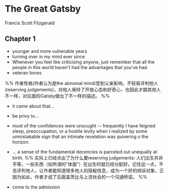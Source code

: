
# The Great Gatsby
Francis Scott Fitzgerald

## Chapter 1
- younger and more vulnerable years
- turning over in my mind ever since
- Whenever you feel like criticizing anyone, just remember that all the people in this world haven't had the advantages that you've had.
- veteran bores

%% 作者性格(作者认为是the abnomal mind)受到父亲影响，不轻易评判他人(reserving judgements)，对他人保持了开放心态和好奇心，也因此才跟其他人不一样，对后面的Gatsby做出了不一样的描述。 %%

- it came about that... 
- be privy to... 
- most of the confidences were unsought -- frequently I have feigned sleep, preoccupation, or a hostile levity when I realized by some unmistakable sign that an intimate revelation was quivering o the horizon.
- ... a sense of the fundamental decencies is parceled out unequally at birth.
%% 实际上已经点出了为什么要reserving judgements: 人们出生并非平等，一些东西（如所谓的“体面”）在出生时就已经分配好。记住这一点，不去评判他人，让作者能知道很多他人的隐秘信息，成为一个好的倾诉对象，正因为如此，作者才成了后面盖茨比与上流社会的一个沟通桥梁。 %%

- come to the admission

